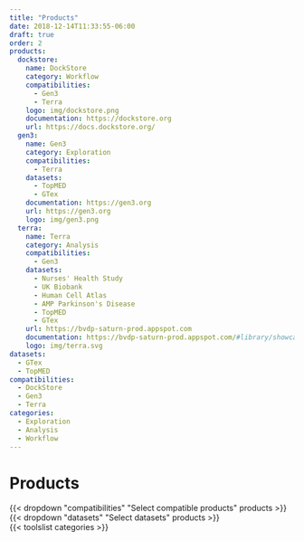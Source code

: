 ```yaml
---
title: "Products"
date: 2018-12-14T11:33:55-06:00
draft: true
order: 2
products:
  dockstore:
    name: DockStore
    category: Workflow
    compatibilities:
      - Gen3
      - Terra
    logo: img/dockstore.png
    documentation: https://dockstore.org
    url: https://docs.dockstore.org/
  gen3:
    name: Gen3
    category: Exploration
    compatibilities:
      - Terra
    datasets:
      - TopMED
      - GTex
    documentation: https://gen3.org
    url: https://gen3.org
    logo: img/gen3.png
  terra:
    name: Terra
    category: Analysis
    compatibilities:
      - Gen3
    datasets:
      - Nurses' Health Study
      - UK Biobank
      - Human Cell Atlas
      - AMP Parkinson's Disease
      - TopMED
      - GTex
    url: https://bvdp-saturn-prod.appspot.com
    documentation: https://bvdp-saturn-prod.appspot.com/#library/showcase
    logo: img/terra.svg
datasets:
  - GTex
  - TopMED
compatibilities:
  - DockStore
  - Gen3
  - Terra
categories:
  - Exploration
  - Analysis
  - Workflow
---
```


<div id="products" class='products'>
  <h1>Products</h1>
  <div class='tools__filters'>
    {{< dropdown "compatibilities" "Select compatible products" products >}}
    {{< dropdown "datasets" "Select datasets" products >}}
  </div>
  {{< toolslist categories >}}
</div>
